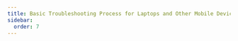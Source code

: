 ```yaml
---
title: Basic Troubleshooting Process for Laptops and Other Mobile Devices
sidebar:
  order: 7
---
```

